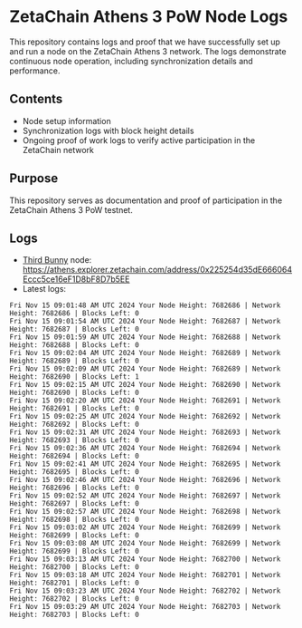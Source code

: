 # ZetaChain Athens 3 PoW Node Logs
This repository contains logs and proof that we have successfully set up and run a node on the ZetaChain Athens 3 network. The logs demonstrate continuous node operation, including synchronization details and performance.

## Contents
- Node setup information
- Synchronization logs with block height details
- Ongoing proof of work logs to verify active participation in the ZetaChain network

## Purpose
This repository serves as documentation and proof of participation in the ZetaChain Athens 3 PoW testnet.

## Logs

- [Third Bunny](https://thirdbunny.xyz/) node: https://athens.explorer.zetachain.com/address/0x225254d35dE666064Eccc5ce16eF1D8bF8D7b5EE
- Latest logs:
```
Fri Nov 15 09:01:48 AM UTC 2024 Your Node Height: 7682686 | Network Height: 7682686 | Blocks Left: 0
Fri Nov 15 09:01:54 AM UTC 2024 Your Node Height: 7682687 | Network Height: 7682687 | Blocks Left: 0
Fri Nov 15 09:01:59 AM UTC 2024 Your Node Height: 7682688 | Network Height: 7682688 | Blocks Left: 0
Fri Nov 15 09:02:04 AM UTC 2024 Your Node Height: 7682689 | Network Height: 7682689 | Blocks Left: 0
Fri Nov 15 09:02:09 AM UTC 2024 Your Node Height: 7682689 | Network Height: 7682690 | Blocks Left: 1
Fri Nov 15 09:02:15 AM UTC 2024 Your Node Height: 7682690 | Network Height: 7682690 | Blocks Left: 0
Fri Nov 15 09:02:20 AM UTC 2024 Your Node Height: 7682691 | Network Height: 7682691 | Blocks Left: 0
Fri Nov 15 09:02:25 AM UTC 2024 Your Node Height: 7682692 | Network Height: 7682692 | Blocks Left: 0
Fri Nov 15 09:02:31 AM UTC 2024 Your Node Height: 7682693 | Network Height: 7682693 | Blocks Left: 0
Fri Nov 15 09:02:36 AM UTC 2024 Your Node Height: 7682694 | Network Height: 7682694 | Blocks Left: 0
Fri Nov 15 09:02:41 AM UTC 2024 Your Node Height: 7682695 | Network Height: 7682695 | Blocks Left: 0
Fri Nov 15 09:02:46 AM UTC 2024 Your Node Height: 7682696 | Network Height: 7682696 | Blocks Left: 0
Fri Nov 15 09:02:52 AM UTC 2024 Your Node Height: 7682697 | Network Height: 7682697 | Blocks Left: 0
Fri Nov 15 09:02:57 AM UTC 2024 Your Node Height: 7682698 | Network Height: 7682698 | Blocks Left: 0
Fri Nov 15 09:03:02 AM UTC 2024 Your Node Height: 7682699 | Network Height: 7682699 | Blocks Left: 0
Fri Nov 15 09:03:08 AM UTC 2024 Your Node Height: 7682699 | Network Height: 7682699 | Blocks Left: 0
Fri Nov 15 09:03:13 AM UTC 2024 Your Node Height: 7682700 | Network Height: 7682700 | Blocks Left: 0
Fri Nov 15 09:03:18 AM UTC 2024 Your Node Height: 7682701 | Network Height: 7682701 | Blocks Left: 0
Fri Nov 15 09:03:23 AM UTC 2024 Your Node Height: 7682702 | Network Height: 7682702 | Blocks Left: 0
Fri Nov 15 09:03:29 AM UTC 2024 Your Node Height: 7682703 | Network Height: 7682703 | Blocks Left: 0
```
